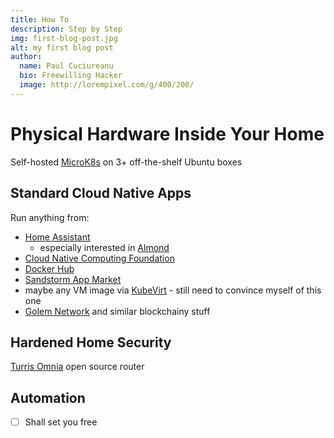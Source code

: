 ```yaml
---
title: How To
description: Step by Step
img: first-blog-post.jpg
alt: my first blog post
author:
  name: Paul Cuciureanu
  bio: Freewilling Hacker
  image: http://lorempixel.com/g/400/200/
---
```

# Physical Hardware Inside Your Home

Self-hosted [MicroK8s](https://microk8s.io/) on 3+ off-the-shelf Ubuntu boxes

## Standard Cloud Native Apps

Run anything from:

- [Home Assistant](https://www.home-assistant.io/)
  - especially interested in [Almond](https://almond.stanford.edu/)
- [Cloud Native Computing Foundation](https://www.cncf.io/)
- [Docker Hub](https://hub.docker.com/)
- [Sandstorm App Market](https://apps.sandstorm.io/)
- maybe any VM image via [KubeVirt](https://kubevirt.io/) - still need to convince myself of this one
- [Golem Network](https://golem.network/) and similar blockchainy stuff

## Hardened Home Security

[Turris Omnia](https://www.turris.com/en/omnia/overview/) open source router

## Automation

- [ ] Shall set you free